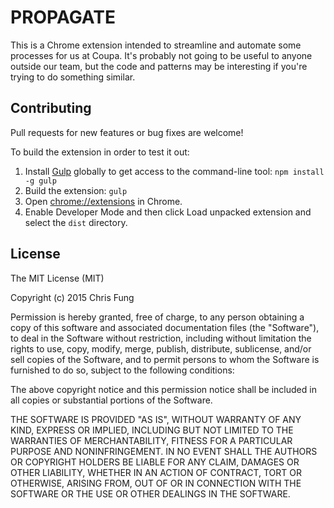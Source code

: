 # PROPAGATE

This is a Chrome extension intended to streamline and automate some processes for us at Coupa. It's probably not going to be useful to anyone outside our team, but the code and patterns may be interesting if you're trying to do something similar.

## Contributing

Pull requests for new features or bug fixes are welcome!

To build the extension in order to test it out:

1. Install [Gulp](https://github.com/gulpjs/gulp) globally to get access to the command-line tool: `npm install -g gulp`
2. Build the extension: `gulp`
3. Open [chrome://extensions](chrome://extensions) in Chrome.
4. Enable Developer Mode and then click Load unpacked extension and select the `dist` directory.

## License

The MIT License (MIT)

Copyright (c) 2015 Chris Fung

Permission is hereby granted, free of charge, to any person obtaining a copy
of this software and associated documentation files (the "Software"), to deal
in the Software without restriction, including without limitation the rights
to use, copy, modify, merge, publish, distribute, sublicense, and/or sell
copies of the Software, and to permit persons to whom the Software is
furnished to do so, subject to the following conditions:

The above copyright notice and this permission notice shall be included in all
copies or substantial portions of the Software.

THE SOFTWARE IS PROVIDED "AS IS", WITHOUT WARRANTY OF ANY KIND, EXPRESS OR
IMPLIED, INCLUDING BUT NOT LIMITED TO THE WARRANTIES OF MERCHANTABILITY,
FITNESS FOR A PARTICULAR PURPOSE AND NONINFRINGEMENT. IN NO EVENT SHALL THE
AUTHORS OR COPYRIGHT HOLDERS BE LIABLE FOR ANY CLAIM, DAMAGES OR OTHER
LIABILITY, WHETHER IN AN ACTION OF CONTRACT, TORT OR OTHERWISE, ARISING FROM,
OUT OF OR IN CONNECTION WITH THE SOFTWARE OR THE USE OR OTHER DEALINGS IN THE
SOFTWARE.
